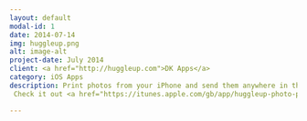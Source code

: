 ```yaml
---
layout: default
modal-id: 1
date: 2014-07-14
img: huggleup.png
alt: image-alt
project-date: July 2014
client: <a href="http://huggleup.com">DK Apps</a>
category: iOS Apps
description: Print photos from your iPhone and send them anywhere in the world.
 Check it out <a href="https://itunes.apple.com/gb/app/huggleup-photo-prints/id704516908?mt=8">here</a>.

---
```

